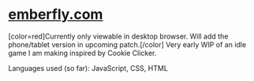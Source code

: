 # [emberfly.com](http://www.emberfly.com)

[color=red]Currently only viewable in desktop browser. Will add the phone/tablet version in upcoming patch.[/color]
Very early WIP of an idle game I am making inspired by Cookie Clicker.

Languages used (so far): JavaScript, CSS, HTML
